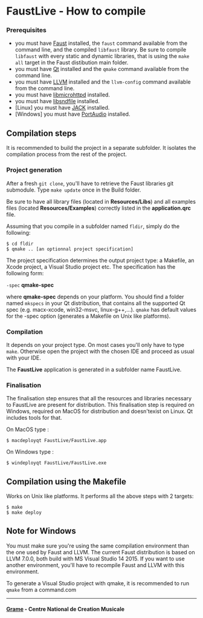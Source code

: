 FaustLive - How to compile
============================


### Prerequisites
- you must have [Faust](https://faust.grame.fr/) installed, the `faust` command available from the command line, and the compiled `libfaust` library. Be sure to compile `libfaust` with every static and dynamic libraries, that is using the `make all` target in the Faust distibution main folder.
- you must have [Qt](https://www.qt.io/) installed and the `qmake` command available from the command line.
- you must have [LLVM](http://llvm.org/) installed and the `llvm-config` command available from the command line.
- you must have [libmicrohttpd](https://www.gnu.org/software/libmicrohttpd/) installed.
- you must have [libsndfile](http://www.mega-nerd.com/libsndfile/) installed.
- [Linux] you must have [JACK](http://jackaudio.org/) installed.
- [Windows] you must have [PortAudio](http://www.portaudio.com/) installed.


## Compilation steps

It is recommended to build the project in a separate subfolder. It isolates the compilation process from the rest of the project.

### Project generation

After a fresh `git clone`, you'll have to retrieve the Faust libraries git submodule. Type `make update` once in the Build folder.

Be sure to have all library files (located in **Resources/Libs**) and all examples files (located **Resources/Examples**) correctly listed in the **application.qrc** file.

Assuming that you compile in a subfolder named `fldir`, simply do the following:

~~~~
$ cd fldir
$ qmake .. [an optionnal project specification]
~~~~

The project specification determines the output project type: a Makefile, an Xcode project, a Visual Studio project etc. The specification has the following form: 

`-spec` __qmake-spec__ 

where __qmake-spec__ depends on your platform. You should find a folder named `mkspecs` in your Qt distribution, that contains all the supported Qt spec (e.g. macx-xcode, win32-msvc, linux-g++,...). `qmake` has default values for the -spec option (generates a Makefile on Unix like platforms).


### Compilation

It depends on your project type. On most cases you'll only have to type `make`. 
Otherwise open the project with the chosen IDE and proceed as usual with your IDE.

The **FaustLive** application is generated in a subfolder name FaustLive.


### Finalisation

The finalisation step ensures that all the resources and libraries necessary to FaustLive are present for distribution. This finalisation step is required on Windows, required on MacOS for distribution and doesn'texist on Linux. Qt includes tools for that. 

On MacOS type :

~~~~
$ macdeployqt FaustLive/FaustLive.app
~~~~

On Windows type :

~~~~
$ windeployqt FaustLive/FaustLive.exe
~~~~


## Compilation using the Makefile

Works on Unix like platforms. It performs all the above steps with 2 targets:

~~~~
$ make
$ make deploy
~~~~

## Note for Windows

You must make sure you're using the same compilation environment than the one used by Faust and LLVM. The current Faust distribution is based on LLVM 7.0.0, both build with MS Visual Studio 14 2015. If you want to use another environment, you'll have to recompile Faust and LLVM with this environment.

To generate a Visual Studio project with qmake, it is recommended to run `qmake` from a command.com

--------------
#### [Grame](http://www.grame.fr) - Centre National de Creation Musicale
